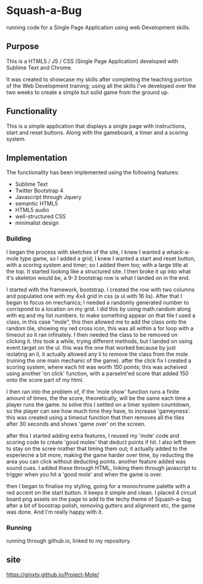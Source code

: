 
Squash-a-Bug
================

running code for a Single Page Application using web Development skills.

## Purpose

This is a HTML5 / JS / CSS (Single Page Application) developed with Sublime Text and Chrome.

It was created to showcase my skills after completing the teaching portion of the Web Development training; using all the skills I've developed over the two weeks to create a simple but solid game from the ground up.

## Functionality

This is a simple application that displays a single page with instructions, start and reset buttons. Along with the gameboard, a timer and a scoring system. 

## Implementation

The functionality has been implemented using the following features:

* Sublime Text
* Twitter Bootstrap 4
* Javascript through Jquery
* semantic HTML5
* HTML5 audio
* well-structured CSS
* minimalist design


### Building

I began the process with sketches of the site, I knew I wanted a whack-a-mole type game, so I added a grid; I knew I wanted a start and reset button, with a scoring system and timer; so I added them too; with a large title at the top. It started looking like a structured site. I then broke it up into what it's skeleton would be, a 9-3 bootstrap row is what I landed on in the end.

I started with the framework, bootstrap. I created the row with two columns and populated one with my 4x4 grid in css (a ul with 16 lis). After that I began to focus on mechanics; I needed a randomly generated number to corrispond to a location on my grid. I did this by using math.random along with eq and my list numbers. to make something appear on that tile I used a class, in this case "mole", this then allowed me to add the class onto the random tile, showing my red cross icon, this was all within a for loop with a timeout so it ran infinately. I then needed the class to be removed on clicking it. this took a while, trying different methods, but I landed on using event.target on the ul. this was the one that worked because by just isolating an li, it actually allowed any li to remove the class from the mole (ruining the one main mechanic of the game). after the click fix I created a scoring system, where each hit was worth 150 points; this was acheived using another 'on click' function, with a parseInt'ed score that added 150 onto the score part of my html.

I then ran into the problem of, if the 'mole show' function runs a finite amount of times, the the score, theoretically, will be the same each time a player runs the game. to solve this I settled on a timer system countdown, so the player can see how much time they have, to increase 'gameyness'. this was created using a timeout function that then removes all the tiles after 30 seconds and shows 'game over' on the screen.

after this I started adding extra features, I reused my 'mole' code and scoring code to create 'good moles' that deduct points if hit. I also left them to stay on the scree nrather that timing them out; it actually added to the experiecne a bit more, making the game harder over time, by reducting the area you can click without deducting points. another feature added was sound cues. I added these through HTML, linking them through javascript to trigger when you hit a 'good mole' and when the game is over.

then I began to finalise my styling, going for a monochrome palette with a red accent on the start button. it keeps it simple and clean. I placed 4 circuit board png assets on the page to add to the techy theme of Squash-a-bug. after a bit of boostrap polish, removing gutters and alignment etc, the game was done. And I'm really happy with it.



### Running

running through github.io, linked to my repository.


## site

https://ginxty.github.io/Project-Mole/